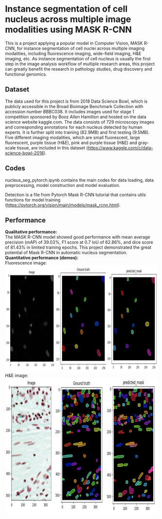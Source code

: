 # Instance segmentation of cell nucleus across multiple image modalities using MASK R-CNN
This is a project applying a popular model in Computer Vision, MASK R-CNN, for instance segmentation of cell nuclei across multiple imaging modalities, including fluorescence imaging, wide-field imaging, H&E imaging, etc. As instance segmentation of cell nucleus is usually the first step in the image analysis workflow of multiple research areas, this project can greatly benefit the research in pathology studies, drug discovery and functional genomics.

## Dataset
The data used for this project is from 2018 Data Science Bowl, which is publicly accessible in the Broad Bioimage Benchmark Collection with accession number BBBC038. It includes images used for stage 1 competition sponsored by Booz Allen Hamilton and hosted on the data science website kaggle.com. The data consists of 729 microscopy images and corresponding annotations for each nucleus detected by human experts. It is further split into training (82.9MB) and first testing (9.5MB). Five different imaging modalities, which are small fluorescent, large fluorescent, purple tissue (H&E), pink and purple tissue (H&E) and gray-scale tissue, are included in this dataset (https://www.kaggle.com/c/data-science-bowl-2018). 

## Codes
nucleus_seg_pytorch.ipynb contains the main codes for data loading, data preprocessing, model construction and model evaluation.

Detection is a file from Pytorch Mask R-CNN tutorial that contains utils functions for model training (https://pytorch.org/vision/main/models/mask_rcnn.html).

## Performance
**Qualitative performance:** <br> 
The MASK R-CNN model showed good performance with mean average precision (mAP) of 39.03%, F1 score at 0.7 IoU of 62.86%, and dice score of 81.43% in limited training epochs. This project demonstrated the great potential of Mask R-CNN in automatic nucleus segmentation.<br>
**Quantitative performance (demos):** <br>
Fluorescence image:
<img src="./fluorescence_instanceSeg.png" alt="alt text" width="1000" height="350">
H&E image:
<img src="./h&e_instanceSeg.png" alt="alt text" width="1000" height="450">

